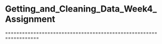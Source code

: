 # Getting_and_Cleaning_Data_Week4_Assignment
==================================================================
